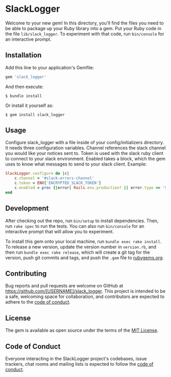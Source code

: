 # SlackLogger

Welcome to your new gem! In this directory, you'll find the files you need to be able to package up your Ruby library into a gem. Put your Ruby code in the file `lib/slack_logger`. To experiment with that code, run `bin/console` for an interactive prompt.

## Installation

Add this line to your application's Gemfile:

```ruby
gem 'slack_logger'
```

And then execute:

    $ bundle install

Or install it yourself as:

    $ gem install slack_logger

## Usage

Configure slack_logger with a file inside of your config/initializers directory.
It needs three configuration variables.
Channel references the slack channel you would like your notices sent to.
Token is used with the slack ruby client to connect to your slack environment.
Enabled takes a block, which the gem uses to know what messages to send to your slack client.
Example:

```ruby
SlackLogger.configure do |c|
    c.channel = '#slack-errors-channel'
    c.token = ENV['ENCRYPTED_SLACK_TOKEN']
    c.enabled = proc {|error| Rails.env.production? || error.type == 'Slackable Development Error'}
end
```

## Development

After checking out the repo, run `bin/setup` to install dependencies. Then, run `rake spec` to run the tests. You can also run `bin/console` for an interactive prompt that will allow you to experiment.

To install this gem onto your local machine, run `bundle exec rake install`. To release a new version, update the version number in `version.rb`, and then run `bundle exec rake release`, which will create a git tag for the version, push git commits and tags, and push the `.gem` file to [rubygems.org](https://rubygems.org).

## Contributing

Bug reports and pull requests are welcome on GitHub at https://github.com/[USERNAME]/slack_logger. This project is intended to be a safe, welcoming space for collaboration, and contributors are expected to adhere to the [code of conduct](https://github.com/[USERNAME]/slack_logger/blob/master/CODE_OF_CONDUCT.md).

## License

The gem is available as open source under the terms of the [MIT License](https://opensource.org/licenses/MIT).

## Code of Conduct

Everyone interacting in the SlackLogger project's codebases, issue trackers, chat rooms and mailing lists is expected to follow the [code of conduct](https://github.com/[USERNAME]/slack_logger/blob/master/CODE_OF_CONDUCT.md).
